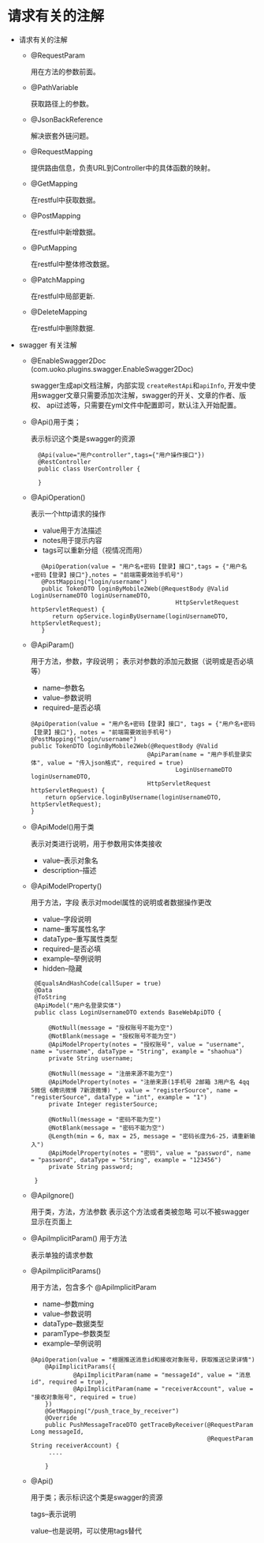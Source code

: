 # 请求有关的注解
 
* 请求有关的注解
    
    * @RequestParam
    
      用在方法的参数前面。 

    * @PathVariable
    
      获取路径上的参数。

    * @JsonBackReference
    
       解决嵌套外链问题。

    * @RequestMapping
    
       提供路由信息，负责URL到Controller中的具体函数的映射。
       
    * @GetMapping
        
        在restful中获取数据。
        
    * @PostMapping
        
       在restful中新增数据。
       
    * @PutMapping
         
       在restful中整体修改数据。
            
    * @PatchMapping
        
      在restful中局部更新.
           
    * @DeleteMapping
        
      在restful中删除数据.
      

* swagger 有关注解

  * @EnableSwagger2Doc (com.uoko.plugins.swagger.EnableSwagger2Doc)
  
    swagger生成api文档注解，内部实现 `createRestApi`和`apiInfo`,
    开发中使用swagger文章只需要添加次注解，swagger的开关、文章的作者、版权、
    api过滤等，只需要在yml文件中配置即可，默认注入开始配置。

  * @Api()用于类； 
    
    表示标识这个类是swagger的资源 
    ```
      @Api(value="用户controller",tags={"用户操作接口"})
      @RestController
      public class UserController {
      
      }
    ```
    
  * @ApiOperation() 
    
    表示一个http请求的操作 
     * value用于方法描述 
     * notes用于提示内容 
     * tags可以重新分组（视情况而用）   
    ```aidl
       @ApiOperation(value = "用户名+密码【登录】接口",tags = {"用户名+密码【登录】接口"},notes = "前端需要效验手机号")
       @PostMapping("login/username")
       public TokenDTO loginByMobile2Web(@RequestBody @Valid LoginUsernameDTO loginUsernameDTO,
                                             HttpServletRequest httpServletRequest) {
          return opService.loginByUsername(loginUsernameDTO, httpServletRequest);
       }
    ```
    
  * @ApiParam()
  
    用于方法，参数，字段说明； 
    表示对参数的添加元数据（说明或是否必填等） 
     * name–参数名 
     * value–参数说明 
     * required–是否必填
     ```
     @ApiOperation(value = "用户名+密码【登录】接口", tags = {"用户名+密码【登录】接口"}, notes = "前端需要效验手机号")
     @PostMapping("login/username")
     public TokenDTO loginByMobile2Web(@RequestBody @Valid
                                      @ApiParam(name = "用户手机登录实体", value = "传入json格式", required = true)
                                              LoginUsernameDTO loginUsernameDTO,
                                      HttpServletRequest httpServletRequest) {
         return opService.loginByUsername(loginUsernameDTO, httpServletRequest);
     }
     ``` 
  
  * @ApiModel()用于类 
 
    表示对类进行说明，用于参数用实体类接收 
     * value–表示对象名 
     * description–描述

  * @ApiModelProperty()
    
    用于方法，字段 
    表示对model属性的说明或者数据操作更改 
     * value–字段说明 
     * name–重写属性名字 
     * dataType–重写属性类型 
     * required–是否必填 
     * example–举例说明 
     * hidden–隐藏
    ```
     @EqualsAndHashCode(callSuper = true)
     @Data
     @ToString
     @ApiModel("用户名登录实体")
     public class LoginUsernameDTO extends BaseWebApiDTO {
     
         @NotNull(message = "授权账号不能为空")
         @NotBlank(message = "授权账号不能为空")
         @ApiModelProperty(notes = "授权账号", value = "username", name = "username", dataType = "String", example = "shaohua")
         private String username;
     
         @NotNull(message = "注册来源不能为空")
         @ApiModelProperty(notes = "注册来源(1手机号 2邮箱 3用户名 4qq 5微信 6腾讯微博 7新浪微博) ", value = "registerSource", name = "registerSource", dataType = "int", example = "1")
         private Integer registerSource;
     
         @NotNull(message = "密码不能为空")
         @NotBlank(message = "密码不能为空")
         @Length(min = 6, max = 25, message = "密码长度为6-25，请重新输入")
         @ApiModelProperty(notes = "密码", value = "password", name = "password", dataType = "String", example = "123456")
         private String password;
     
     }
    ```
    
  * @ApiIgnore()
    
    用于类，方法，方法参数 
    表示这个方法或者类被忽略 
    可以不被swagger显示在页面上 
  
  * @ApiImplicitParam() 用于方法 
    
    表示单独的请求参数 
  
  * @ApiImplicitParams() 
  
    用于方法，包含多个 @ApiImplicitParam
     * name–参数ming 
     * value–参数说明 
     * dataType–数据类型 
     * paramType–参数类型 
     * example–举例说明
     ```
     @ApiOperation(value = "根据推送消息id和接收对象账号，获取推送记录详情")
         @ApiImplicitParams({
                 @ApiImplicitParam(name = "messageId", value = "消息id", required = true),
                 @ApiImplicitParam(name = "receiverAccount", value = "接收对象账号", required = true)
         })
         @GetMapping("/push_trace_by_receiver")
         @Override
         public PushMessageTraceDTO getTraceByReceiver(@RequestParam Long messageId,
                                                       @RequestParam String receiverAccount) {
          ....
                                                        
         }   
     ```

  * @Api() 
   
    用于类；表示标识这个类是swagger的资源 
   
    tags–表示说明 
   
    value–也是说明，可以使用tags替代 
